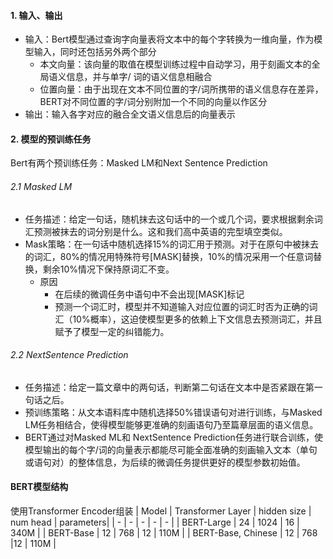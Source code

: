 #### 1. 输入、输出
- 输入：Bert模型通过查询字向量表将文本中的每个字转换为一维向量，作为模型输入，同时还包括另外两个部分
	- 本文向量：该向量的取值在模型训练过程中自动学习，用于刻画文本的全局语义信息，并与单字/ 词的语义信息相融合
	- 位置向量：由于出现在文本不同位置的字/词所携带的语义信息存在差异，BERT对不同位置的字/词分别附加一个不同的向量以作区分
- 输出：输入各字对应的融合全文语义信息后的向量表示
#### 2. 模型的预训练任务
Bert有两个预训练任务：Masked LM和Next Sentence Prediction
###### 2.1 Masked LM
- 任务描述：给定一句话，随机抹去这句话中的一个或几个词，要求根据剩余词汇预测被抹去的词分别是什么。这和我们高中英语的完型填空类似。
- Mask策略：在一句话中随机选择15%的词汇用于预测。对于在原句中被抹去的词汇，80%的情况用特殊符号\[MASK\]替换，10%的情况采用一个任意词替换，剩余10%情况下保持原词汇不变。
	- 原因
		- 在后续的微调任务中语句中不会出现\[MASK\]标记
		- 预测一个词汇时，模型并不知道输入对应位置的词汇时否为正确的词汇（10%概率），这迫使模型更多的依赖上下文信息去预测词汇，并且赋予了模型一定的纠错能力。
###### 2.2 NextSentence Prediction
- 任务描述：给定一篇文章中的两句话，判断第二句话在文本中是否紧跟在第一句话之后。
- 预训练策略：从文本语料库中随机选择50%错误语句对进行训练，与Masked LM任务相结合，使得模型能够更准确的刻画语句乃至篇章层面的语义信息。
- BERT通过对Masked ML和 NextSentence Prediction任务进行联合训练，使模型输出的每个字/词的向量表示都能尽可能全面准确的刻画输入文本（单句或语句对）的整体信息，为后续的微调任务提供更好的模型参数初始值。
#### BERT模型结构
使用Transformer Encoder组装
| Model | Transformer Layer | hidden size | num head | parameters|
| - | - | - | - | - | 
|  BERT-Large | 24 | 1024 | 16 | 340M |
| BERT-Base | 12 | 768 | 12 | 110M |
| BERT-Base, Chinese | 12 | 768 |12 | 110M |




